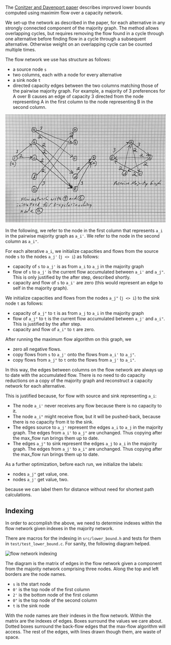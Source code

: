 The [Conitzer and Davenport paper][bounds] describes improved lower
bounds computed using maximim flow over a capacity network.

We set-up the network as described in the paper, for each alternative
in any strongly connected component of the majority graph.
The method allows overlapping cycles, but requires removing
the flow found in a cycle through one alternative
before finding flow in a cycle through a subsequent alternative.
Otherwise weight on an overlapping cycle can be counted multiple times.

The flow network we use has structure as follows:
- a source node `s`
- two columns, each with a node for every alternative
- a sink node `t`
- directed capacity edges between the two columns matching those of the pairwise
majority graph. For example, a majority of 3 preferences for A over B causes
an edge of capacity 3 directed from the node representing A in the first
column to the node representing B in the second column.

![flow network](images/cycle_network.png)

In the following, we refer to the node in the first column that represents
`a_i` in the pairwise majority graph as `a_i'`. We refer to the node in the
second column as `a_i"`.

For each alterative `a_i`, we initialize capacities and flows from the source
node `s` to the nodes `a_j'` (`j <> i`) as follows:
- capacity of `s` to `a_j'` is as from `a_i` to `a_j` in the majority graph
- flow of `s` to `a_j'` is the current flow accumulated between `a_i'`
and `a_j"`. This is only justified by the after step, described shortly.
- capacity and flow of `s` to `a_i'` are zero
(this would represent an edge to self in the majority graph).

We initialize capacities and flows from the nodes `a_j"` (`j <> i`)
to the sink node `t` as follows:
- capacity of `a_j"` to `t` is as from `a_j` to `a_i` in the majority graph
- flow of `a_j"` to `t` is the current flow accumulated between `a_j'`
and `a_i"`. This is justified by the after step.
- capacity and flow of `a_i"` to `t` are zero.

After running the maximum flow algorithm on this graph, we
- zero all negative flows.
- copy flows from `s` to `a_j'` onto the flows from `a_i'` to `a_j"`.
- copy flows from `a_j"` to `t` onto the flows from `a_j'` to `a_i"`.

In this way, the edges between columns on the flow network are always
up to date with the accumulated flow. There is no need to do capacity
reductions on a copy of the majority graph and reconstruct a capacity
network for each alternative.

This is justified because, for flow with source and sink representing `a_i`:
- The node `a_i'` never receives any flow because there is no capacity to it.
- The node `a_i"` might receive flow, but it will be pushed-back,
because there is no capacity from it to the sink.
- The edges source to `a_j'` represent the edges `a_i` to `a_j` in the majority
graph. The edges from `a_i'` to `a_j"` are unchanged.
Thus copying after the max_flow run brings them up to date.
- The edges `a_j"` to sink represent the edges `a_j` to `a_i` in the majority
graph. The edges from `a_j'` to `a_i"` are unchanged.
Thus copying after the max_flow run brings them up to date.

As a further optimization, before each run, we initialize the labels:
- nodes `a_j"` get value, one.
- nodes `a_j'` get value, two.

because we can label them for distance without need for shortest
path calculations.

[bounds]: https://aaai.org/Library/AAAI/2006/aaai06-099.php

## Indexing

In order to accomplish the above, we need to determine indexes within
the flow network given indexes in the majority network.

There are macros for the indexing in `src/lower_bound.h` and
tests for them in `test/test_lower_bound.c`.
For sanity, the following diagram helped.

![flow network indexing](images/flow_network_indexing.png)

The diagram is the matrix of edges in the flow network given a
component from the majority network comprising three nodes.
Along the top and left borders are the node names.
- `s` is the start node
- `0'` is the top node of the first column
- `2'` is the bottom node of the first column
- `0"` is the top node of the second column
- `t` is the sink node

With the node names are their indexes in the flow network.
Within the matrix are the indexes of edges.
Boxes surround the values we care about.
Dotted boxes surround the back-flow edges that the max-flow algorithm
will access.
The rest of the edges, with lines drawn though them, are waste of space.
